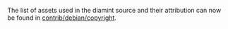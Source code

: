 The list of assets used in the diamint source and their attribution can now be found in [contrib/debian/copyright](../contrib/debian/copyright).
